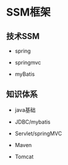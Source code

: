 # SSM框架
## 技术SSM
+ spring

+ springmvc

+ myBatis

## 知识体系
+ java基础

+ JDBC/mybatis

+ Servlet/springMVC

+ Maven

+ Tomcat


